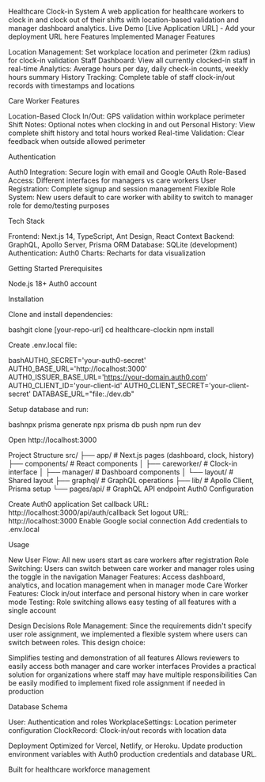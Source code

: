 Healthcare Clock-in System
A web application for healthcare workers to clock in and clock out of their shifts with location-based validation and manager dashboard analytics.
Live Demo
[Live Application URL] - Add your deployment URL here
Features Implemented
Manager Features

Location Management: Set workplace location and perimeter (2km radius) for clock-in validation
Staff Dashboard: View all currently clocked-in staff in real-time
Analytics: Average hours per day, daily check-in counts, weekly hours summary
History Tracking: Complete table of staff clock-in/out records with timestamps and locations

Care Worker Features

Location-Based Clock In/Out: GPS validation within workplace perimeter
Shift Notes: Optional notes when clocking in and out
Personal History: View complete shift history and total hours worked
Real-time Validation: Clear feedback when outside allowed perimeter

Authentication

Auth0 Integration: Secure login with email and Google OAuth
Role-Based Access: Different interfaces for managers vs care workers
User Registration: Complete signup and session management
Flexible Role System: New users default to care worker with ability to switch to manager role for demo/testing purposes

Tech Stack

Frontend: Next.js 14, TypeScript, Ant Design, React Context
Backend: GraphQL, Apollo Server, Prisma ORM
Database: SQLite (development)
Authentication: Auth0
Charts: Recharts for data visualization

Getting Started
Prerequisites

Node.js 18+
Auth0 account

Installation

Clone and install dependencies:

bashgit clone [your-repo-url]
cd healthcare-clockin
npm install

Create .env.local file:

bashAUTH0_SECRET='your-auth0-secret'
AUTH0_BASE_URL='http://localhost:3000'
AUTH0_ISSUER_BASE_URL='https://your-domain.auth0.com'
AUTH0_CLIENT_ID='your-client-id'
AUTH0_CLIENT_SECRET='your-client-secret'
DATABASE_URL="file:./dev.db"

Setup database and run:

bashnpx prisma generate
npx prisma db push
npm run dev

Open http://localhost:3000

Project Structure
src/
├── app/                  # Next.js pages (dashboard, clock, history)
├── components/           # React components
│   ├── careworker/      # Clock-in interface
│   ├── manager/         # Dashboard components
│   └── layout/          # Shared layout
├── graphql/             # GraphQL operations
├── lib/                 # Apollo Client, Prisma setup
└── pages/api/           # GraphQL API endpoint
Auth0 Configuration

Create Auth0 application
Set callback URL: http://localhost:3000/api/auth/callback
Set logout URL: http://localhost:3000
Enable Google social connection
Add credentials to .env.local

Usage

New User Flow: All new users start as care workers after registration
Role Switching: Users can switch between care worker and manager roles using the toggle in the navigation
Manager Features: Access dashboard, analytics, and location management when in manager mode
Care Worker Features: Clock in/out interface and personal history when in care worker mode
Testing: Role switching allows easy testing of all features with a single account

Design Decisions
Role Management: Since the requirements didn't specify user role assignment, we implemented a flexible system where users can switch between roles. This design choice:

Simplifies testing and demonstration of all features
Allows reviewers to easily access both manager and care worker interfaces
Provides a practical solution for organizations where staff may have multiple responsibilities
Can be easily modified to implement fixed role assignment if needed in production

Database Schema

User: Authentication and roles
WorkplaceSettings: Location perimeter configuration
ClockRecord: Clock-in/out records with location data

Deployment
Optimized for Vercel, Netlify, or Heroku. Update production environment variables with Auth0 production credentials and database URL.

Built for healthcare workforce management